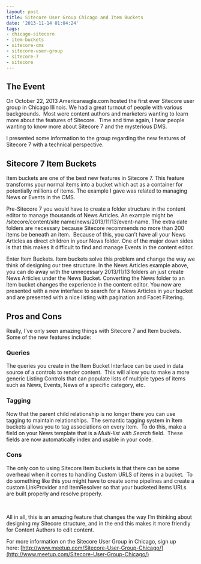 ```yaml
---
layout: post
title: Sitecore User Group Chicago and Item Buckets
date: '2013-11-14 01:04:24'
tags:
- chicago-sitecore
- item-buckets
- sitecore-cms
- sitecore-user-group
- sitecore-7
- sitecore
---
```




## The Event

On October 22, 2013 Americaneagle.com hosted the first ever Sitecore user group in Chicago Illinois. We had a great turnout of people with various backgrounds.  Most were content authors and marketers wanting to learn more about the features of Sitecore.  Time and time again, I hear people wanting to know more about Sitecore 7 and the mysterious DMS.

I presented some information to the group regarding the new features of Sitecore 7 with a technical perspective.


## Sitecore 7 Item Buckets

Item buckets are one of the best new features in Sitecore 7. This feature transforms your normal items into a bucket which act as a container for potentially millions of items. The example I gave was related to managing News or Events in the CMS.

Pre-Sitecore 7 you would have to create a folder structure in the content editor to manage thousands of News Articles. An example might be /sitecore/content/site name/news/2013/11/13/event-name. The extra date folders are necessary because Sitecore recommends no more than 200 items be beneath an item.  Because of this, you can’t have all your News Articles as direct children in your News folder. One of the major down sides is that this makes it difficult to find and manage Events in the content editor.

Enter Item Buckets. Item buckets solve this problem and change the way we think of designing our tree structure. In the News Articles example above, you can do away with the unnecessary 2013/11/13 folders an just create News Articles under the News Bucket. Converting the News folder to an item bucket changes the experience in the content editor. You now are presented with a new interface to search for a News Articles in your bucket and are presented with a nice listing with pagination and Facet Filtering.

## Pros and Cons

Really, I’ve only seen amazing things with Sitecore 7 and Item buckets.  Some of the new features include:

### Queries

The queries you create in the Item Bucket Interface can be used in data source of a controls to render content.  This will allow you to make a more generic Listing Controls that can populate lists of multiple types of items such as News, Events, News of a specific category, etc.

### Tagging

Now that the parent child relationship is no longer there you can use tagging to maintain relationships.  The semantic tagging system in Item buckets allows you to tag associations on every item.  To do this, make a field on your News template that is a *Multi-list with Search* field.  These fields are now automatically index and usable in your code.

### Cons

The only con to using Sitecore Item buckets is that there can be some overhead when it comes to handling Custom URLS of items in a bucket.  To do something like this you might have to create some pipelines and create a custom LinkProvider and ItemResolver so that your bucketed items URLs are built properly and resolve properly.

 

All in all, this is an amazing feature that changes the way I’m thinking about designing my Sitecore structure, and in the end this makes it more friendly for Content Authors to edit content.

For more information on the Sitecore User Group in Chicago, sign up here: [http://www.meetup.com/Sitecore-User-Group-Chicago/](http://www.meetup.com/Sitecore-User-Group-Chicago/)

 


